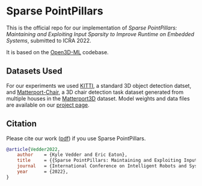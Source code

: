 # Sparse PointPillars

This is the official repo for our implementation of _Sparse PointPillars: Maintaining and Exploiting Input Sparsity to Improve Runtime on Embedded Systems_, submitted to ICRA 2022.

It is based on the [Open3D-ML](https://github.com/isl-org/Open3D-ML) codebase.

## Datasets Used

For our experiments we used [KITTI](http://www.cvlibs.net/datasets/kitti/), a standard 3D object detection datset, and [Matterport-Chair](https://github.com/kylevedder/MatterportDataSampling), a 3D chair detection task dataset generated from multiple houses in the [Matterport3D](https://niessner.github.io/Matterport/) dataset. Model weights and data files are available on our [project page](https://vedder.io/sparse_point_pillars).

## Citation

Please cite our work ([pdf](https://arxiv.org/abs/2106.06882)) if you use Sparse PointPillars.

```bib
@article{Vedder2022,
    author    = {Kyle Vedder and Eric Eaton},
    title     = {{Sparse PointPillars: Maintaining and Exploiting Input Sparsity to Improve Runtime on Embedded Systems}},
    journal   = {International Conference on Intelligent Robots and Systems (IROS)},
    year      = {2022},
}
```
